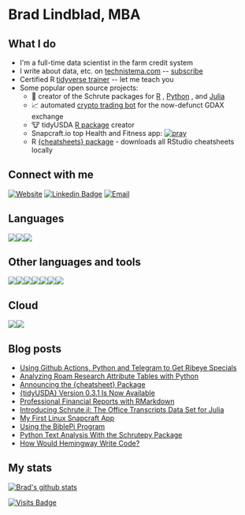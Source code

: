 # Brad Lindblad, MBA

## What I do
- I'm a full-time data scientist in the farm credit system
- I write about data, etc. on [technistema.com](https://technistema.com) -- [subscribe](https://technistema.com/contact/)
- Certified R [tidyverse trainer](https://education.rstudio.com/trainers/people/lindblad+brad/) -- let me teach you
- Some popular open source projects:
  - :movie_camera: creator of the Schrute packages for [R](https://bradlindblad.github.io/schrute/) , [Python](https://github.com/bradlindblad/schrutepy) , and [Julia](https://github.com/bradlindblad/Schrute.jl)
  - :chart_with_upwards_trend: automated [crypto trading bot](https://github.com/bradlindblad/GDAX_Trader) for the now-defunct GDAX exchange
  - :cow: tidyUSDA [R package](https://bradlindblad.github.io/tidyUSDA/) creator 
  - Snapcraft.io top Health and Fitness app: [![pray](https://snapcraft.io/pray/badge.svg)](https://snapcraft.io/pray)
  - R [{cheatsheets} package](https://github.com/bradlindblad/cheatsheet) - downloads all RStudio cheatsheets locally



## Connect with me

[![Website](https://img.shields.io/badge/Website-technistema.com-informational?style=flat-square&logo=jekyll&logoColor=white)](https://technistema.com)
[![Linkedin Badge](https://img.shields.io/badge/-bradlindblad-blue?style=flat-square&logo=Linkedin&logoColor=white&link=https://www.linkedin.com/in/bradlindblad/)](https://www.linkedin.com/in/bradlindblad/)
[![Email](https://img.shields.io/badge/Email-me@bradlindblad.com-informational?style=flat-square&logo=protonmail&logoColor=white&link=mailto:me@bradlindblad.com)](mailto:me@bradlindblad.com)


<!-- ## Languages and tools I use -->

## Languages
<img src="https://img.shields.io/badge/r-%23276DC3.svg?&style=for-the-badge&logo=r&logoColor=white"/><img src="https://img.shields.io/badge/julia%20-%230db7ed.svg?&style=for-the-badge&logo=julia&logoColor=white"/><img src="https://img.shields.io/badge/python%20-%2314354C.svg?&style=for-the-badge&logo=python&logoColor=white"/>


## Other languages and tools
<img src="https://img.shields.io/badge/docker%20-%230db7ed.svg?&style=for-the-badge&logo=docker&logoColor=white"/><img src="https://img.shields.io/badge/markdown-%23000000.svg?&style=for-the-badge&logo=markdown&logoColor=white"/><img src="https://img.shields.io/badge/git%20-%23F05033.svg?&style=for-the-badge&logo=git&logoColor=white"/><img src ="https://img.shields.io/badge/postgres-%23316192.svg?&style=for-the-badge&logo=postgresql&logoColor=white"/><img src="https://img.shields.io/badge/shell_script%20-%23121011.svg?&style=for-the-badge&logo=gnu-bash&logoColor=white"/><img src="https://img.shields.io/badge/github%20actions%20-%232671E5.svg?&style=for-the-badge&logo=github%20actions&logoColor=white"/><img src="https://img.shields.io/badge/-Raspberry%20Pi-C51A4A?style=for-the-badge&logo=Raspberry-Pi"/>

## Cloud
<img src="https://img.shields.io/badge/azure%20-%230072C6.svg?&style=for-the-badge&logo=azure-devops&logoColor=white"/><img src="https://img.shields.io/badge/AWS%20-%23FF9900.svg?&style=for-the-badge&logo=amazon-aws&logoColor=white"/>


## Blog posts
<!-- BLOG-POST-LIST:START -->
- [Using Github Actions, Python and Telegram to Get Ribeye Specials](https://technistema.com/posts/using-github-action-python-telegram-meat/)
- [Analyzing Roam Research Attribute Tables with Python](https://technistema.com/posts/roam-attribute-table-analysis/)
- [Announcing the {cheatsheet} Package](https://technistema.com/posts/announcing-the-cheatsheet-package/)
- [{tidyUSDA} Version 0.3.1 Is Now Available](https://technistema.com/posts/tidyusda-version-031-is-available/)
- [Professional Financial Reports with RMarkdown](https://technistema.com/posts/professional-financial-reports-with-rmarkdown/)
- [Introducing Schrute.jl: The Office Transcripts Data Set for Julia](https://technistema.com/posts/introducing-schrute-jl-the-office-transcripts-data-set-for-julia/)
- [My First Linux Snapcraft App](https://technistema.com/posts/my-first-linux-snapcraft-app/)
- [Using the BiblePi Program](https://technistema.com/posts/using-the-biblepi-program/)
- [Python Text Analysis With the Schrutepy Package](https://technistema.com/posts/python-text-analysis-with-the-schrutepy-package/)
- [How Would Hemingway Write Code?](https://technistema.com/posts/how-would-hemingway-write-code/)
<!-- BLOG-POST-LIST:END -->    

## My stats
[![Brad's github stats](https://github-readme-stats.vercel.app/api?username=bradlindblad)](https://github.com/anuraghazra/github-readme-stats)



[![Visits Badge](https://badges.pufler.dev/visits/bradlindblad/bradlindblad)](https://badges.pufler.dev)

[website]: https://technistema.com
[linkedin]: https://www.linkedin.com/in/bradlindblad/
